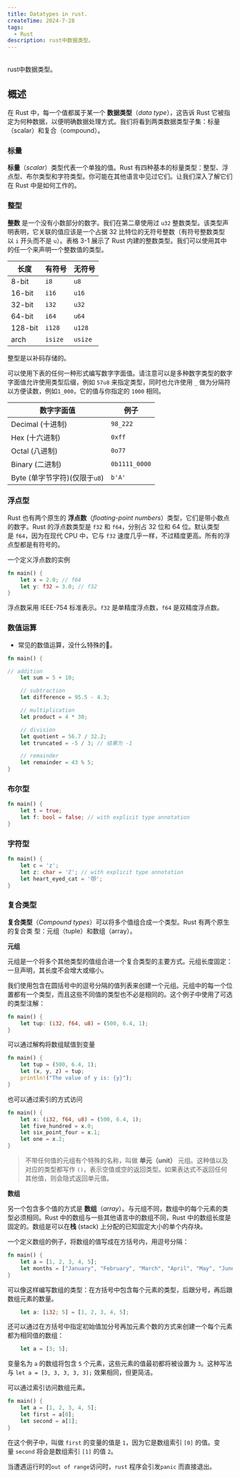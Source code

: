 ```yaml
---
title: Datatypes in rust.
createTime: 2024-7-28
tags:
  - Rust
description: rust中数据类型。
---
```

<br> rust中数据类型。
<!-- more -->

## 概述

在 Rust 中，每一个值都属于某一个 **数据类型**（_data type_），这告诉 Rust 它被指定为何种数据，以便明确数据处理方式。我们将看到两类数据类型子集：标量（scalar）和复合（compound）。

### 标量

**标量**（_scalar_）类型代表一个单独的值。Rust 有四种基本的标量类型：整型、浮点型、布尔类型和字符类型。你可能在其他语言中见过它们。让我们深入了解它们在 Rust 中是如何工作的。

### 整型

**整数** 是一个没有小数部分的数字。我们在第二章使用过 `u32` 整数类型。该类型声明表明，它关联的值应该是一个占据 32 比特位的无符号整数（有符号整数类型以 `i` 开头而不是 `u`）。表格 3-1 展示了 Rust 内建的整数类型。我们可以使用其中的任一个来声明一个整数值的类型。

|长度|有符号|无符号|
|---|---|---|
|8-bit|`i8`|`u8`|
|16-bit|`i16`|`u16`|
|32-bit|`i32`|`u32`|
|64-bit|`i64`|`u64`|
|128-bit|`i128`|`u128`|
|arch|`isize`|`usize`|

整型是以补码存储的。

可以使用下表的任何一种形式编写数字字面值。请注意可以是多种数字类型的数字字面值允许使用类型后缀，例如 `57u8` 来指定类型，同时也允许使用 `_` 做为分隔符以方便读数，例如`1_000`，它的值与你指定的 `1000` 相同。

|数字字面值|例子|
|---|---|
|Decimal (十进制)|`98_222`|
|Hex (十六进制)|`0xff`|
|Octal (八进制)|`0o77`|
|Binary (二进制)|`0b1111_0000`|
|Byte (单字节字符)(仅限于`u8`)|`b'A'`|

### 浮点型

Rust 也有两个原生的 **浮点数**（_floating-point numbers_）类型，它们是带小数点的数字。Rust 的浮点数类型是 `f32` 和 `f64`，分别占 32 位和 64 位。默认类型是 `f64`，因为在现代 CPU 中，它与 `f32` 速度几乎一样，不过精度更高。所有的浮点型都是有符号的。

一个定义浮点数的实例

```rust
fn main() {
    let x = 2.0; // f64
    let y: f32 = 3.0; // f32
}
```

浮点数采用 IEEE-754 标准表示。`f32` 是单精度浮点数，`f64` 是双精度浮点数。

### 数值运算

+ 常见的数值运算，没什么特殊的。

```rust
fn main() {

// addition
    let sum = 5 + 10;

    // subtraction
    let difference = 95.5 - 4.3;

    // multiplication
    let product = 4 * 30;

    // division
    let quotient = 56.7 / 32.2;
    let truncated = -5 / 3; // 结果为 -1

    // remainder
    let remainder = 43 % 5;
}
```

### 布尔型

```rust
fn main() {
    let t = true;
    let f: bool = false; // with explicit type annotation
}
```

### 字符型

```rust
fn main() {
    let c = 'z';
    let z: char = 'ℤ'; // with explicit type annotation
    let heart_eyed_cat = '😻';
}
```

### 复合类型

**复合类型**（_Compound types_）可以将多个值组合成一个类型。Rust 有两个原生的复合类
型：元组（tuple）和数组（array）。

**元组**

元组是一个将多个其他类型的值组合进一个复合类型的主要方式。元组长度固定：一旦声明，其长度不会增大或缩小。

我们使用包含在圆括号中的逗号分隔的值列表来创建一个元组。元组中的每一个位置都有一个类型，而且这些不同值的类型也不必是相同的。这个例子中使用了可选的类型注解：

```rust
fn main() {
    let tup: (i32, f64, u8) = (500, 6.4, 1);
}
```

可以通过解构将数组赋值到变量

```rust
fn main() {
    let tup = (500, 6.4, 1);
    let (x, y, z) = tup;
    println!("The value of y is: {y}");
}
```

也可以通过索引的方式访问

```rust
fn main() {
    let x: (i32, f64, u8) = (500, 6.4, 1);
    let five_hundred = x.0;
    let six_point_four = x.1;
    let one = x.2;
}
```

> 不带任何值的元组有个特殊的名称，叫做 **单元（unit）** 元组。这种值以及对应的类型都写作 `()`，表示空值或空的返回类型。如果表达式不返回任何其他值，则会隐式返回单元值。

**数组**

另一个包含多个值的方式是 **数组**（_array_）。与元组不同，数组中的每个元素的类型必须相同。Rust 中的数组与一些其他语言中的数组不同，Rust 中的数组长度是固定的。数组是可以在**栈** (stack) 上分配的已知固定大小的单个内存块。

一个定义数组的例子，将数组的值写成在方括号内，用逗号分隔：

```rust
fn main() {
    let a = [1, 2, 3, 4, 5];
	let months = ["January", "February", "March", "April", "May", "June", "July","August", "September", "October", "November", "December"];
}
```

可以像这样编写数组的类型：在方括号中包含每个元素的类型，后跟分号，再后跟数组元素的数量。

```rust
	let a: [i32; 5] = [1, 2, 3, 4, 5];
```

还可以通过在方括号中指定初始值加分号再加元素个数的方式来创建一个每个元素都为相同值的数组：

```rust
	let a = [3; 5];
```

变量名为 `a` 的数组将包含 `5` 个元素，这些元素的值最初都将被设置为 `3`。这种写法与 `let a = [3, 3, 3, 3, 3];` 效果相同，但更简洁。

可以通过索引访问数组元素。

```rust
fn main() {
    let a = [1, 2, 3, 4, 5];
    let first = a[0];
    let second = a[1];
}
```

在这个例子中，叫做 `first` 的变量的值是 `1`，因为它是数组索引 `[0]` 的值。变量 `second` 将会是数组索引 `[1]` 的值 `2`。

当遭遇运行时的`out of range`访问时，`rust` 程序会引发`panic` 而直接退出。
